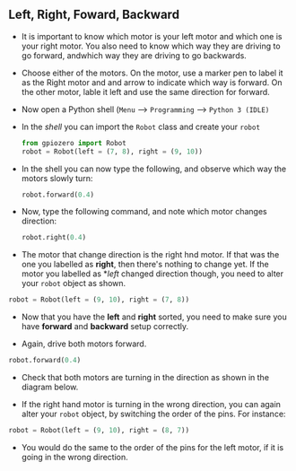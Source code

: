 ## Left, Right, Foward, Backward

- It is important to know which motor is your left motor and which one is your right motor. You also need to know which way they are driving to go forward, andwhich way they are driving to go backwards.

- Choose either of the motors. On the motor, use a marker pen to label it as the Right motor and and arrow to indicate which way is forward. On the other motor, lable it left and use the same direction for forward.

- Now open a Python shell (`Menu` --> `Programming` --> `Python 3 (IDLE)`

- In the *shell* you can import the `Robot` class and create your `robot`

	```python
	from gpiozero import Robot
	robot = Robot(left = (7, 8), right = (9, 10))
	```
- In the shell you can now type the following, and observe which way the motors slowly turn:

	```python
	robot.forward(0.4)
	```

- Now, type the following command, and note which motor changes direction:

	```python
	robot.right(0.4)
	```
- The motor that change direction is the right hnd motor. If that was the one you labelled as **right**, then there's nothing to change yet. If the motor you labelled as **left* changed direction though, you need to alter your `robot` object as shown.

```python
robot = Robot(left = (9, 10), right = (7, 8))
```

- Now that you have the **left** and **right** sorted, you need to make sure you have **forward** and **backward** setup correctly.

- Again, drive both motors forward.

```python
robot.forward(0.4)
```

- Check that both motors are turning in the direction as shown in the diagram below.

- If the right hand motor is turning in the wrong direction, you can again alter your `robot` object, by switching the order of the pins. For instance:

```python
robot = Robot(left = (9, 10), right = (8, 7))
```

- You would do the same to the order of the pins for the left motor, if it is going in the wrong direction.
